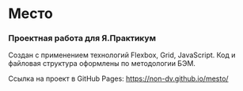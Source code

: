 # Место

### Проектная работа для Я.Практикум

Создан с применением технологий Flexbox, Grid, JavaScript. Код и файловая структура оформлены по методологии БЭМ.

Ссылка на проект в GitHub Pages: https://non-dv.github.io/mesto/